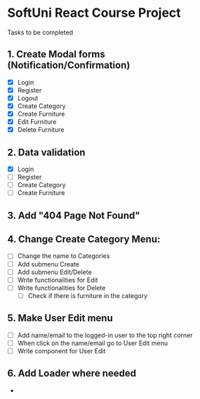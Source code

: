 # SoftUni React Course Project
Tasks to be completed

## 1. Create Modal forms (Notification/Confirmation)
- [X] Login
- [X] Register
- [X] Logout
- [X] Create Category
- [X] Create Furniture
- [X] Edit Furniture
- [X] Delete Furniture
## 2. Data validation
- [X] Login
- [ ] Register
- [ ] Create Category
- [ ] Create Furniture
## 3. Add "404 Page Not Found"
## 4. Change Create Category Menu:
- [ ] Change the name to Categories
- [ ] Add submenu Create
- [ ] Add submenu Edit/Delete
- [ ] Write functionalities for Edit
- [ ] Write functionalities for Delete
  - [ ] Check if there is furniture in the category
## 5. Make User Edit menu
- [ ] Add name/email to the logged-in user to the top right corner
- [ ] When click on the name/email go to User Edit menu
- [ ] Write component for User Edit
## 6. Add Loader where needed
- 